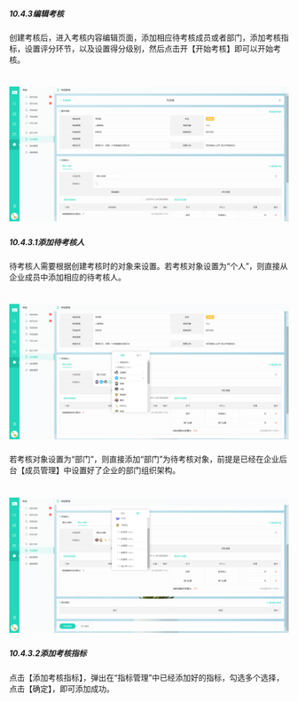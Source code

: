 ##### 10.4.3编辑考核

创建考核后，进入考核内容编辑页面，添加相应待考核成员或者部门，添加考核指标，设置评分环节，以及设置得分级别，然后点击开【开始考核】即可以开始考核。

# ![](/assets/10.4.3编辑考核.png)

##### 10.4.3.1添加待考核人

待考核人需要根据创建考核时的对象来设置。若考核对象设置为“个人”，则直接从企业成员中添加相应的待考核人。

# ![](/assets/10.4.4添加待考核人.png)

若考核对象设置为“部门”，则直接添加“部门”为待考核对象，前提是已经在企业后台【成员管理】中设置好了企业的部门组织架构。

# ![](/assets/10.4.4添加待考核人2.png)

##### 10.4.3.2添加考核指标
点击【添加考核指标】，弹出在“指标管理”中已经添加好的指标，勾选多个选择，点击【确定】，即可添加成功。
